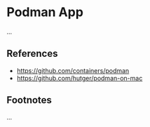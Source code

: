 # Podman App

...

## References

- https://github.com/containers/podman
- https://github.com/hutger/podman-on-mac

## Footnotes

...

